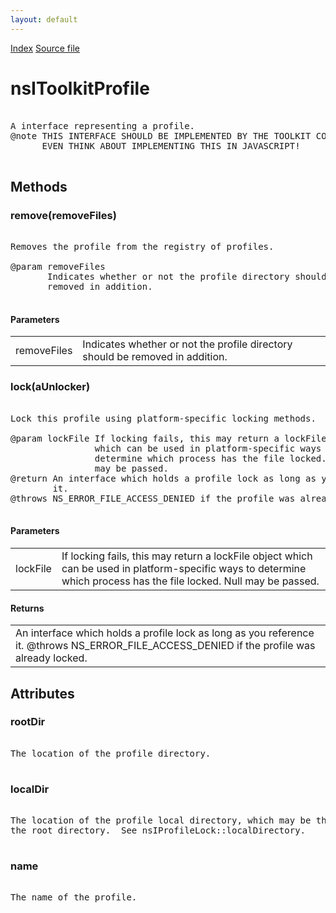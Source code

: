 ```yaml
---
layout: default
---
```

<div id='links'><a href="../index.html">Index</a>
<a href="http://dxr.mozilla.org/mozilla-central/source/toolkit/profile/nsIToolkitProfile.idl">Source file</a>
</div>

# nsIToolkitProfile #
<pre>  
A interface representing a profile.  
@note THIS INTERFACE SHOULD BE IMPLEMENTED BY THE TOOLKIT CODE ONLY! DON'T  
      EVEN THINK ABOUT IMPLEMENTING THIS IN JAVASCRIPT!  
  
</pre>
## Methods ##

### remove(removeFiles) ###
<pre>  
Removes the profile from the registry of profiles.  
  
@param removeFiles  
       Indicates whether or not the profile directory should be  
       removed in addition.  
  
</pre>
#### Parameters ####

<table>

<tr>
<td>removeFiles</td>
<td>       Indicates whether or not the profile directory should be  
       removed in addition.  
</td>
</tr>

</table>

### lock(aUnlocker) ###
<pre>  
Lock this profile using platform-specific locking methods.  
  
@param lockFile If locking fails, this may return a lockFile object  
                which can be used in platform-specific ways to  
                determine which process has the file locked. Null  
                may be passed.  
@return An interface which holds a profile lock as long as you reference  
        it.  
@throws NS_ERROR_FILE_ACCESS_DENIED if the profile was already locked.  
  
</pre>
#### Parameters ####

<table>

<tr>
<td>lockFile</td>
<td>If locking fails, this may return a lockFile object  
                which can be used in platform-specific ways to  
                determine which process has the file locked. Null  
                may be passed.  
</td>
</tr>

</table>

#### Returns ####

<table>

<tr>
<td>An interface which holds a profile lock as long as you reference  
        it.  
@throws NS_ERROR_FILE_ACCESS_DENIED if the profile was already locked.  
</td>
</tr>

</table>

## Attributes ##

### rootDir ###
<pre>  
The location of the profile directory.  
  
</pre>
### localDir ###
<pre>  
The location of the profile local directory, which may be the same as  
the root directory.  See nsIProfileLock::localDirectory.  
  
</pre>
### name ###
<pre>  
The name of the profile.  
  
</pre>